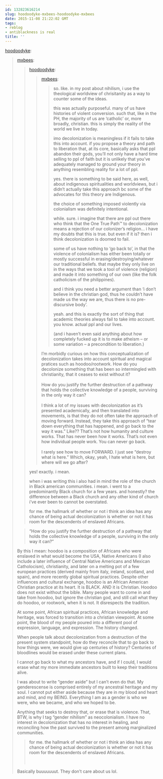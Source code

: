 ```yaml
---
id: 132823616214
slug: hoodoodyke-mxbees-hoodoodyke-mxbees
date: 2015-11-08 21:22:02 GMT
tags:
- reblog
- antiblackness is real
title: ''
---
```

<p><a class="tumblr_blog" href="http://hoodoodyke.tumblr.com/post/132818391299">hoodoodyke</a>:</p>
<blockquote>
<p><a class="tumblr_blog" href="http://mxbees.tumblr.com/post/132818074149">mxbees</a>:</p>
<blockquote>
<p><a class="tumblr_blog" href="http://hoodoodyke.tumblr.com/post/132817459644">hoodoodyke</a>:</p>
<blockquote>
<p><a class="tumblr_blog" href="http://mxbees.tumblr.com/post/132817047548">mxbees</a>:</p>
<blockquote>
<p>so. like. in my post about nihilism, i use the theological worldview of chrisitanity as a way to counter some of the ideas.</p>

<p>this was actually purposeful. many of us have histories of violent conversion. such that, like in the PH, the majority of us are ‘catholic’ or, more broadly, christian. this is simply the reality of the world we live in today.</p>

<p>imo decolonization is meaningless if it fails to take this into account. if you propose a theory and path to liberation that, at its core, basically asks that ppl abandon their gods, you’ll not only have a hard time selling to ppl of faith but it is unlikely that you’ve adequately managed to ground your theory in anything resembling reality for a lot of ppl.</p>

<p>yes. there is something to be said here, as well, about indigenous spiritualities and worldviews, but i didn’t actually take this approach bc some of the advocates for this theory are Indigenous.</p>

<p>the choice of something imposed violently via colonialism was definitely intentional.</p>

<p>while. sure. i imagine that there are ppl out there who think that the One True Path™ to decolonization means a rejection of our colonizer’s religion… i have my doubts that this is true. but even if it is? then i think decolonization is doomed to fail.</p>

<p>some of us have nothing to ‘go back to’, in that the violence of colonialism has either been totally or mostly successful in erasing/destroying/whatever our traditional beliefs. that maybe they only live on in the ways that we took a tool of violence (religion) and made it into something of our own (like the folk catholicism of the philippines).</p>

<p>and i think you need a better argument than ‘i don’t believe in the christian god, thus he couldn’t have made us the way we are, thus there is no pre-discursive body’.</p>

<p>yeah. and this is exactly the sort of thing that academic theories always fail to take into account. you know. actual ppl and our lives.</p>

<p>(and i haven’t even said anything about how completely fucked up it is to make atheism – or some variation – a precondition to liberation.)</p>
</blockquote>
<p>I’m morbidly curious on how this conceptualization of decolonization takes into account spiritual and magical pratices such as hoodoo/rootwork. How do you decolonize something that has been so intermingled with christianity, that it ceases to exist without it?<br><br>How do you justify the further destruction of a pathway that holds the collective knowledge of a people, surviving in the only way it can?<br><br>I think a lot of my issues with decolonization as it’s presented academically, and then translated into movements, is that they do not often take the approach of moving forward. Instead, they take this approach of “tear down everything that has happened, and go back to the way it was.” Like?? That’s not how humanity and culture works. That has never been how it works. That’s not even how individual people work. You can never go back.<br><br>I rarely see how to move FORWARD. I just see “destroy what is here.” Which, okay, yeah, I hate what is here, but where will we go after?</p>
</blockquote>
<p>yes! exactly. i mean.</p>

<p>when i was writing this i also had in mind the role of the church in Black american communities. i mean. i went to a predominantly Black church for a few years. and honestly? the difference between a Black church and any other kind of church i’ve ever been to cannot be overstated.</p>

<p>for me. the hallmark of whether or not i think an idea has any chance of being actual decolonization is whether or not it has room for the descendents of enslaved Africans.</p>
</blockquote>
<p><blockquote><p>“How do you justify the further destruction of a pathway that holds the collective knowledge of a people, surviving in the only way it can?”</p></blockquote>

<p>By this I mean: hoodoo is a composition of Africans who were enslaved in what would become the USA, Native Americans (I also include a later influence of Central Native Americans and Mexican Catholocism), christianity, and later on a melting pot of a few european practices (derived mainly from italy, ireland, scotland, and spain), and more recently global spiritual practices. Despite other influences and cultural exchange, hoodoo is an African American Christian practice at its heart. It is BLACK. AND it is Christian. Hoodoo does not exist without the bible. Many people want to come in and take from hoodoo, but ignore the christian god, and still call what they do hoodoo, or rootwork, when it is not. It disrespects the tradition.</p>

<p>At some point, African spiritual practices, African knowledge and heritage, was forced to transition into a christian viewpoint. At some point, the blood of my people poured into a different pool of expression, language, and expression. The history changed. </p>

<p>When people talk about decolonization from a destruction of the present system standpoint, how do they reconcile that to go back to how things were, we would give up centuries of history? Centuries of bloodlines would be erased under these current plans. </p>

<p>I cannot go back to what my ancestors have, and if I could, I would erase what my more immediate ancestors built to keep their traditions alive. </p>

<p>I was about to write “gender aside” but I can’t even do that. My genderescense is comprised entirely of my ancestral heritage and my soul. I cannot put either aside because they are in my blood and heart and mind, and my BEING. Everything I am as a gender is who we were, who we became, and who we hoped to be.</p>

<p>Anything that seeks to destroy that, or erase that is violence. That, BTW, is why I tag “gender nihilism” as neocolonialism. I have no interest in decolonization that has no interest in healing, and reconciling how the past survived to the present among marginalized communities. </p>

<blockquote><p>

for me. the hallmark of whether or not i think an idea has any chance of being actual decolonization is whether or not it has room for the descendents of enslaved Africans.

<br></p></blockquote>

<p>Basically buuuuuuut. They don’t care about us lol.</p></p>
</blockquote>

